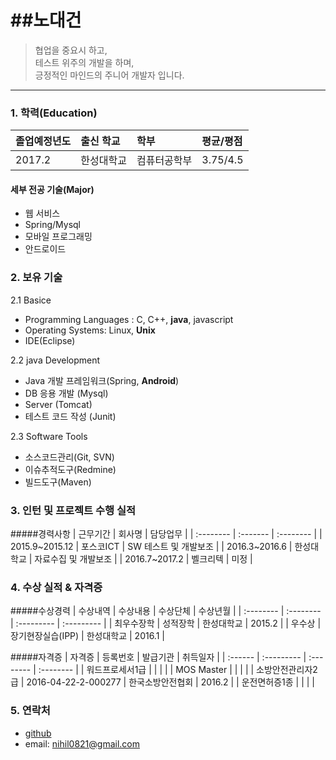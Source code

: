 ##노대건
=======================================

>협업을 중요시 하고,  
테스트 위주의 개발을 하며,  
긍정적인 마인드의 주니어 개발자 입니다.  

---------------------------------------

### 1. 학력(Education)

| 졸업예정년도 | 출신 학교 | 학부 | 평균/평점 |
| :-------------| :--------- | :----- | :--------- |
| 2017.2 | 한성대학교 | 컴퓨터공학부 | 3.75/4.5 |

#### 세부 전공 기술(Major)

* 웹 서비스
 * Spring/Mysql
* 모바일 프로그래밍
 * 안드로이드  

### 2. 보유 기술  
2.1 Basice
* Programming Languages : C, C++, __java__, javascript
* Operating Systems: Linux, __Unix__
* IDE(Eclipse)

2.2 java Development
* Java 개발 프레임워크(Spring, __Android__)
* DB 응용 개발 (Mysql)
* Server (Tomcat)
* 테스트 코드 작성 (Junit)

2.3 Software Tools
* 소스코드관리(Git, SVN)
* 이슈추적도구(Redmine)
* 빌드도구(Maven)

### 3. 인턴 및 프로젝트 수행 실적

#####경력사항
| 근무기간 | 회사명 | 담당업무 |
| :-------- | :------- | :-------- |
| 2015.9~2015.12 | 포스코ICT | SW 테스트 및 개발보조 |
| 2016.3~2016.6 | 한성대학교 | 자료수집 및 개발보조 |
| 2016.7~2017.2 | 벨크리텍 | 미정 |

### 4. 수상 실적 & 자격증

#####수상경력
| 수상내역 | 수상내용 | 수상단체 | 수상년월 |
| :-------- | :-------- | :--------- | :--------- |
| 최우수장학 | 성적장학 | 한성대학교 | 2015.2 |
| 우수상 | 장기현장실습(IPP) | 한성대학교 | 2016.1 |

#####자격증
| 자격증 | 등록번호 | 발급기관 | 취득일자 |
| :------ | :--------- | :-------- | :-------- |
| 워드프로세서1급 |  |  |  |
| MOS Master |  |  |  |
| 소방안전관리자2급 | 2016-04-22-2-000277 | 한국소방안전협회 | 2016.2 |
| 운전면허증1종 |  |  |  |

### 5. 연락처
* [github](https://github.com/nihil0821)
* email: nihil0821@gmail.com

